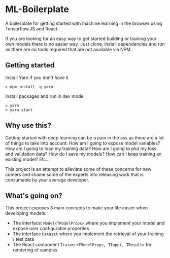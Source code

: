 # ML-Boilerplate

A boilerplate for getting started with machine learning in the browser using Tensorflow.JS and React.

If you are looking for an easy way to get started building or training your own models there is no
easier way. Just clone, install dependencies and run as there are no tools required that are not available
via NPM.

## Getting started

Install Yarn if you don't have it
```
> npm install -g yarn
```

Install packages and run in dev mode

```
> yarn
> yarn start
```

## Why use this?

Getting started with deep learning can be a pain in the ass as there are a lot of things to take into account:
How am I going to expose model variables? How am I going to load my training data? How am I going to plot my
loss and validation data? How do I save my models? How can I keep training an existing model? Etc...

This project is an attempt to alleviate some of these concerns for new comers and shame some of the experts
into releasing work that is consumable by your average developer.

## What's going on?

This project exposes 3 main concepts to make your life easier when developing models:

- The interface: ```Model<TModelProps>``` where you implement your model and expose user configurable properties
- The interface ```Dataset``` where you implement the retrieval of your training / test data
- The React component ```Trainer<TModelProps, TInput, TResult>``` for rendering of samples
